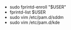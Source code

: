 - sudo fprintd-enroll "$USER"
- fprintd-list $USER
- sudo vim /etc/pam.d/sddm
- sudo vim /etc/pam.d/kde

